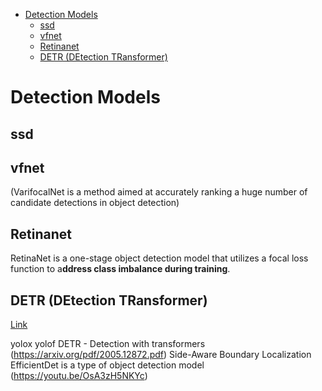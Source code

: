 <!--ts-->
   * [Detection Models](#detection-models)
      * [ssd](#ssd)
      * [vfnet](#vfnet)
      * [Retinanet](#retinanet)
      * [DETR (DEtection TRansformer)](#detr-detection-transformer)

<!-- Added by: gil_diy, at: Thu 01 Sep 2022 01:15:45 IDT -->

<!--te-->

# Detection Models

## ssd

## vfnet 
(VarifocalNet is a method aimed at accurately ranking a huge number of candidate detections in object detection)

## Retinanet

RetinaNet is a one-stage object detection model that utilizes a focal loss function to a**ddress class imbalance during training**.

## DETR (DEtection TRansformer)

[Link](https://arxiv.org/pdf/2005.12872.pdf)


yolox
yolof
DETR - Detection with transformers (https://arxiv.org/pdf/2005.12872.pdf)
Side-Aware Boundary Localization 
EfficientDet is a type of object detection model (https://youtu.be/OsA3zH5NKYc)